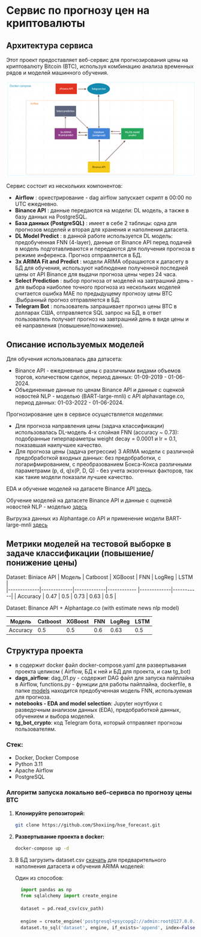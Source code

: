 # Сервис по прогнозу цен на криптовалюты 

## Архитектура сервиса

Этот проект предоставляет веб-сервис для прогнозирования цены на криптовалюту  Bitcoin (BTC), используя комбинацию анализа временных рядов и моделей машинного обучения.   

![Архитектура](https://github.com/Shoxiing/for/blob/main/archt.png)

Сервис состоит из нескольких компонентов:

- **Airflow** : оркестрирование - dag airflow запускает скрипт в 00:00 по UTC ежедневно.
- **Binance API** : данные передаются на модели: DL модель, а также в базу данных на PostgreSQL.
- **База данных (PostgreSQL)** : имеет в себе 2 таблицы: одна для прогнозов моделей и вторая для хранения и наполнения датасета.
- **DL Model Predict** : в данной работе используется DL модель: предобученная FNN (4-layer), данные от Binance API перед подачей в модель подготавливаются и передаются для получения прогноза в режиме инференса. Прогноз отправляется в БД.
- **3x ARIMA Fit and Predict** : модели ARIMA обращаются к датасету в БД для обучения, используют наблюдение полученной последней цены от API Binance для выдачи прогноза цены через 24 часа.
- **Select Prediction** : выбор прогноза от моделей на завтрашний день - для выбора наиболее точного прогноза из нескольких моделей считается ошибка MAE по предыдущему прогнозу цены BTC .Выбранный прогноз отправляется в БД.
- **Telegram Bot** : пользователь запрашивает прогноз цены BTC в долларах США, отправляется SQL запрос на БД, в ответ пользователь получает прогноз на завтрашний день в виде цены и её направления (повышение/понижение).



## Описание используемых моделей
Для обучения использовалась два датасета: 
- Binance API - ежедневные цены с различными видами объемов торгов, количеством сделок, период данных: 01-09-2019 - 01-06-2024.
- Объединенные данные по ценам Binance API и данные с оценкой новостей NLP - моделью (BART-large-mnli) с API alphavantage.co, период данных: 01-03-2022 - 01-06-2024.

Прогнозирование цен в сервисе осуществляется моделями:
- Для прогноза направления цены (задача классификации) использовалась DL-модель 4-х слойная FNN (accuracy ~ 0.73): подобранные гиперпараметры weight decay = 0.0001 и lr = 0.1, показавшая наилучшее качество. 
- Для прогноза цены (задача регрессии) 3 ARIMA модели с различной предобработкой входных данных: без предобработки, с логарифмированием, с преобразованием Бокса-Кокса различными параметрами (p, d, q)x(P, D, Q) - без учета экзогенных факторов, так как такие модели показали лучшее качество.


EDA и обучение моделей на датасете Binance API [здесь](notebooks%20-%20EDA%20and%20model%20selection/model_selection.ipynb).

Обучение моделей на датасете Binance API и данные с оценкой новостей NLP - моделью  [здесь](notebooks%20-%20EDA%20and%20model%20selection/model_selection%20-%20with%20estimate%20news%20data.ipynb)

Выгрузка данных из Alphantage.co API и применение модели BART-large-mnli [здесь](notebooks%20-%20EDA%20and%20model%20selection/nlp_dataset.ipynb)



## Метрики моделей на тестовой выборке в задаче классификации (повышение/понижение цены)


Dataset: Biniace API
|  Модель     | Catboost    | XGBoost     | FNN         | LogReg      | LSTM      |                  
|-------------|-------------|-------------|------------ |-------------|-----------|
| Accuracy    | 0.47        | 0.5         |  0.73       | 0.63        | 0.5       |


Dataset: Binance API + Alphantage.co (with estimate news nlp model)

|  Модель     | Catboost    | XGBoost     | FNN         | LogReg      | LSTM      |                  
|-------------|-------------|-------------|------------ |-------------|-----------|
| Accuracy    | 0.5         | 0.5         |  0.6        | 0.63        | 0.5       |



## Структура проекта
- в содержит docker файл docker-compose.yaml для развертывания проекта целиком ( Airflow, БД к ней и БД для проекта, и сам tg_bot)
- **dags_airflow**: dag_01.py - содержит DAG файл для запуска пайплайна в Airflow, functions.py - функции для работы пайплайна, dockerfile, в папке [models](airflow_dags/models) находится предобученная модель FNN, используемая для прогноза.
- **notebooks - EDA and model selection**: Jupyter ноутбуки с разведочным анализом данных (EDA), предобработкой данных, обучением и выбора моделей.
- **tg_bot_crypto**: код Telegram бота, который отправляет прогнозы пользователям.


### Стек:

- Docker, Docker Compose
- Python 3.11
- Apache Airflow
- PostgreSQL

### Алгоритм запуска локально веб-серивса по прогнозу цены BTC

1. **Клонируйте репозиторий:**

    ```sh
    git clone https://github.com/Shoxiing/hse_forecast.git
    ```

2. **Развертывание проекта в docker:**

    ```sh
    docker-compose up -d
    ```
3. В БД загрузить dataset.csv [скачать](https://drive.google.com/file/d/167KvpGBYilRRi6ej3HWP-Nv_i9Ix8AT_/view?usp=drive_link) для предварительного наполнения датасета и обучения ARIMA моделей:
   
    Один из способов:

   ```python
     import pandas as np
     from sqlalchemy import create_engine

     dataset = pd.read_csv(csv_path)
   
     engine = create_engine('postgresql+psycopg2://admin:root@127.0.0.1:5432/postgres') 
     dataset.to_sql('dataset', engine, if_exists='append', index=False)
   
    ```



